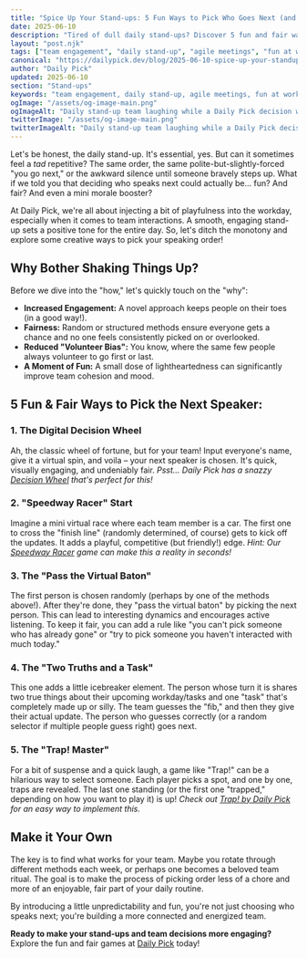 ```yaml
---
title: "Spice Up Your Stand-ups: 5 Fun Ways to Pick Who Goes Next (and Boost Team Morale!)"
date: 2025-06-10
description: "Tired of dull daily stand-ups? Discover 5 fun and fair ways to choose who speaks next, improve team engagement, and make your agile meetings more enjoyable with Daily Pick!"
layout: "post.njk"
tags: ["team engagement", "daily stand-up", "agile meetings", "fun at work", "productivity", "team morale"]
canonical: "https://dailypick.dev/blog/2025-06-10-spice-up-your-standups-5-fun-ways/"
author: "Daily Pick"
updated: 2025-06-10
section: "Stand-ups"
keywords: "team engagement, daily stand-up, agile meetings, fun at work, productivity, team morale"
ogImage: "/assets/og-image-main.png"
ogImageAlt: "Daily stand-up team laughing while a Daily Pick decision wheel selects the next speaker"
twitterImage: "/assets/og-image-main.png"
twitterImageAlt: "Daily stand-up team laughing while a Daily Pick decision wheel selects the next speaker"
---
```


Let's be honest, the daily stand-up. It's essential, yes. But can it sometimes feel a *tad* repetitive? The same order, the same polite-but-slightly-forced "you go next," or the awkward silence until someone bravely steps up. What if we told you that deciding who speaks next could actually be... fun? And fair? And even a mini morale booster?

At Daily Pick, we're all about injecting a bit of playfulness into the workday, especially when it comes to team interactions. A smooth, engaging stand-up sets a positive tone for the entire day. So, let's ditch the monotony and explore some creative ways to pick your speaking order!

## Why Bother Shaking Things Up?

Before we dive into the "how," let's quickly touch on the "why":

*   **Increased Engagement:** A novel approach keeps people on their toes (in a good way!).
*   **Fairness:** Random or structured methods ensure everyone gets a chance and no one feels consistently picked on or overlooked.
*   **Reduced "Volunteer Bias":** You know, where the same few people always volunteer to go first or last.
*   **A Moment of Fun:** A small dose of lightheartedness can significantly improve team cohesion and mood.

## 5 Fun & Fair Ways to Pick the Next Speaker:

### 1. The Digital Decision Wheel

Ah, the classic wheel of fortune, but for your team! Input everyone's name, give it a virtual spin, and voila – your next speaker is chosen. It's quick, visually engaging, and undeniably fair.
*Psst... Daily Pick has a snazzy [Decision Wheel](/apps/wheel/) that's perfect for this!*

### 2. "Speedway Racer" Start

Imagine a mini virtual race where each team member is a car. The first one to cross the "finish line" (randomly determined, of course) gets to kick off the updates. It adds a playful, competitive (but friendly!) edge.
*Hint: Our [Speedway Racer](/apps/speedway/) game can make this a reality in seconds!*

### 3. The "Pass the Virtual Baton"

The first person is chosen randomly (perhaps by one of the methods above!). After they're done, they "pass the virtual baton" by picking the next person. This can lead to interesting dynamics and encourages active listening. To keep it fair, you can add a rule like "you can't pick someone who has already gone" or "try to pick someone you haven't interacted with much today."

### 4. The "Two Truths and a Task"

This one adds a little icebreaker element. The person whose turn it is shares two true things about their upcoming workday/tasks and one "task" that's completely made up or silly. The team guesses the "fib," and then they give their actual update. The person who guesses correctly (or a random selector if multiple people guess right) goes next.

### 5. The "Trap! Master"

For a bit of suspense and a quick laugh, a game like "Trap!" can be a hilarious way to select someone. Each player picks a spot, and one by one, traps are revealed. The last one standing (or the first one "trapped," depending on how you want to play it) is up!
*Check out [Trap! by Daily Pick](/apps/trap/) for an easy way to implement this.*

## Make it Your Own

The key is to find what works for your team. Maybe you rotate through different methods each week, or perhaps one becomes a beloved team ritual. The goal is to make the process of picking order less of a chore and more of an enjoyable, fair part of your daily routine.

By introducing a little unpredictability and fun, you're not just choosing who speaks next; you're building a more connected and energized team.

**Ready to make your stand-ups and team decisions more engaging?** Explore the fun and fair games at [Daily Pick](/) today!
